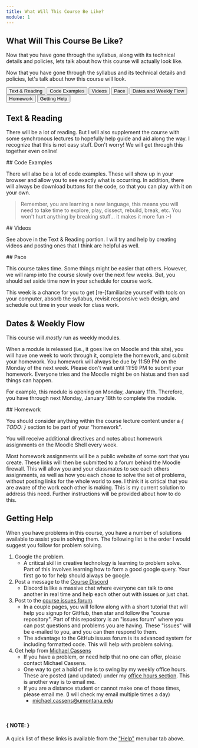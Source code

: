 ```yaml
---
title: What Will This Course Be Like?
module: 1
---
```


## What Will This Course Be Like?

Now that you have gone through the syllabus, along with its technical details and policies, lets talk about how this course will actually look like.

Now that you have gone through the syllabus and its technical details and policies, let's talk about how this course will look.

<div class="tab">
  <button class="tablinks active" onclick="openTab(event, 'Text')">Text & Reading</button>
  <button class="tablinks" onclick="openTab(event, 'Code')">Code Examples</button>
  <button class="tablinks" onclick="openTab(event, 'Videos')">Videos</button>
  <button class="tablinks" onclick="openTab(event, 'Pace')">Pace</button>
  <button class="tablinks" onclick="openTab(event, 'Dates')">Dates and Weekly Flow</button>
  <button class="tablinks" onclick="openTab(event, 'Homework')">Homework</button>
  <button class="tablinks" onclick="openTab(event, 'Help')">Getting Help</button>
</div>

<div id="Text" class="tabcontent" style="display:block" markdown="1">

## Text & Reading

There will be a lot of reading.  But I will also supplement the course with some synchronous lectures to hopefully help guide and aid along the way. I recognize that this is not easy stuff.  Don't worry! We will get through this together even online!
</div>

<div id="Code" class="tabcontent" markdown="1">
## Code Examples

There will also be a lot of code examples. These will show up in your browser and allow you to see exactly what is occurring. In addition, there will always be download buttons for the code, so that you can play with it on your own.

> Remember, you are learning a new language, this means you will need to take time to explore, play, dissect, rebuild, break, etc.  You won't hurt anything by breaking stuff... it makes it more fun :-)
</div>
<div id="Videos" class="tabcontent" markdown="1">
## Videos

See above in the Text & Reading portion.  I will try and help by creating videos and posting ones that I think are helpful as well.

</div>
<div id="Pace" class="tabcontent" markdown="1">
## Pace

This course takes time. Some things might be easier that others.  However, we will ramp into the course slowly over the next few weeks. But, you should set aside time now in your schedule for course work.

This week is a chance for you to get [re-]familiarize yourself with tools on your computer, absorb the syllabus, revisit responsive web design, and schedule out time in your week for class work.
</div>
<div id="Dates" class="tabcontent" markdown="1">

## Dates & Weekly Flow

This course will _mostly_ run as weekly modules.

When a module is released (i.e., it goes live on Moodle and this site), you will have one week to work through it, complete the homework, and submit your homework. You homework will always be due by 11:59 PM on the Monday of the next week.  Please don't wait until 11:59 PM to submit your homework.  Everyone tries and the Moodle might be on hiatus and then sad things can happen.

For example, this module is opening on Monday, January 11th. Therefore, you have through next Monday, January 18th to complete the module.

</div>
<div id="Homework" class="tabcontent" markdown="1">
## Homework

You should consider anything within the course lecture content under a *{ TODO: }* section to be part of your "homework".

You will receive additional directives and notes about homework assignments on the Moodle Shell every week.

Most homework assignments will be a public website of some sort that you create. These links will then be submitted to a forum behind the Moodle firewall. This will allow you and your classmates to see each others assignments, as well as how you each chose to solve the set of problems, without posting links for the whole world to see. I think it is critical that you are aware of the work each other is making. This is my current solution to address this need. Further instructions will be provided about how to do this.

</div>
<div id="Help" class="tabcontent" markdown="1">

## Getting Help

When you have problems in this course, you have a number of solutions available to assist you in solving them. The following list is the order I would suggest you follow for problem solving.

1. Google the problem.
    - A critical skill in creative technology is learning to problem solve. Part of this involves learning how to form a good google query. Your first go to for help should always be google.
2. Post a message to the [Course Discord](https://discord.gg/dVQrKNHCmC)
    - Discord is like a massive chat where everyone can talk to one another in real time and help each other out with issues or just chat.
3. Post to the [course issues forum](https://github.com/Montana-Media-Arts/441-WebTech-Spring2022-Examples/issues).
    - In a couple pages, you will follow along with a short tutorial that will help you signup for GitHub, then star and follow the "course repository". Part of this repository is an "issues forum" where you can post questions and problems you are having. These "issues" will be e-mailed to you, and you can then respond to them.
    - The advantage to the GitHub issues forum is its advanced system for including formatted code. This will help with problem solving.
4. Get help from [Michael Cassens]({{site.baseurl}}/instructors/#instructor-prof-michael-cassens)
    - If you have a problem, or need help that no one can offer, please contact Michael Cassens.
    - One way to get a hold of me is to swing by my weekly office hours. These are posted (and updated) under my [office hours section]({{site.baseurl}}/instructors/#office-hours). This is another way is to email me.
    - If you are a distance student or cannot make one of those times, please email me. (I will check my email multiple times a day)
        - [michael.cassens@umontana.edu](mailto:michael.cassens@umontana.edu?subject=441%20Question)

<br />


#### { NOTE: }
A quick list of these links is available from the ["Help"]({{site.baseurl}}/help/) menubar tab above.
</div>